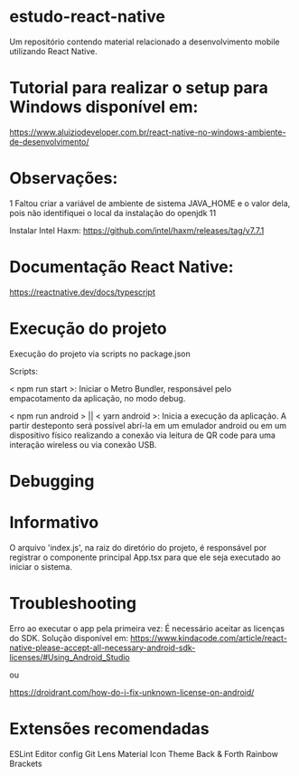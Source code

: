 # estudo-react-native
Um repositório contendo material relacionado a desenvolvimento mobile utilizando React Native.

# Tutorial para realizar o setup para Windows disponível em:
https://www.aluiziodeveloper.com.br/react-native-no-windows-ambiente-de-desenvolvimento/


# Observações:

1 Faltou criar a variável de ambiente de sistema JAVA_HOME e o valor dela, pois não identifiquei o local da instalação do openjdk 11

Instalar Intel Haxm: https://github.com/intel/haxm/releases/tag/v7.7.1

# Documentação React Native:
https://reactnative.dev/docs/typescript

# Execução do projeto
Execução do projeto via scripts no package.json

Scripts:

< npm run start >: Iniciar o Metro Bundler, responsável pelo empacotamento da aplicação, no modo debug.

< npm run android > || < yarn android >: Inicia a execução da aplicação. A partir desteponto será possível abrí-la em um emulador android ou em um dispositivo físico realizando a conexão via leitura de QR code para uma interação wireless ou via conexão USB.

# Debugging

# Informativo

O arquivo 'index.js', na raiz do diretório do projeto, é responsável por registrar o componente principal App.tsx para que ele seja executado ao iniciar o sistema.


# Troubleshooting

Erro ao executar o app pela primeira vez: É necessário aceitar as licenças do SDK. Solução disponível em: https://www.kindacode.com/article/react-native-please-accept-all-necessary-android-sdk-licenses/#Using_Android_Studio

ou

https://droidrant.com/how-do-i-fix-unknown-license-on-android/

# Extensões recomendadas

ESLint
Editor config
Git Lens
Material Icon Theme
Back & Forth
Rainbow Brackets